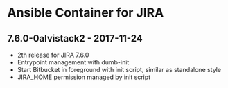 Ansible Container for JIRA
==========================

7.6.0-0alvistack2 - 2017-11-24
------------------------------

-   2th release for JIRA 7.6.0
-   Entrypoint management with dumb-init
-   Start Bitbucket in foreground with init script, similar as standalone style
-   JIRA\_HOME permission managed by init script

